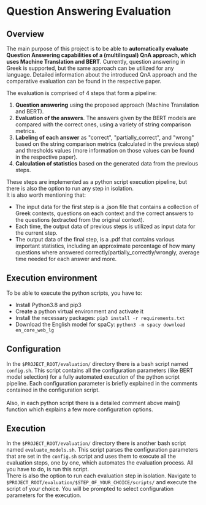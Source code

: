 # Question Answering Evaluation

## Overview
The main purpose of this project is to be able to **automatically evaluate Question Answering capabilities of a (multilingual) QnA approach, which uses Machine Translation and BERT**. Currently, question answering in Greek is supported, but the same approach can be utilized for any language. Detailed information about the introduced QnA approach and the comparative evaluation can be found in the respective paper.

The evaluation is comprised of 4 steps that form a pipeline:
1. **Question answering** using the proposed approach (Machine Translation and BERT). 
2. **Evaluation of the answers**. The answers given by the BERT models are compared with the correct ones, using a variety of string comparison metrics. 
3. **Labeling of each answer** as "correct", "partially_correct", and "wrong" based on the string comparison metrics (calculated in the previous step) and thresholds values (more information on those values can be found in the respective paper).
4. **Calculation of statistics** based on the generated data from the previous steps.

These steps are implemented as a python script execution pipeline, but there is also the option to run any step in isolation.<br />
It is also worth mentioning that:
* The input data for the first step is a .json file that contains a collection of Greek contexts, questions on each context and the correct answers to the questions (extracted from the original context). 
* Each time, the output data of previous steps is utilized as input data for the current step. 
* The output data of the final step, is a .pdf that contains various important statistics, including an approximate percentage of how many questions where answered correctly/partially_correctly/wrongly, average time needed for each answer and more.


## Execution environment
To be able to execute the python scripts, you have to:
* Install Python3.8 and pip3
* Create a python virtual environment and activate it
* Install the necessary packages: `pip3 install -r requirements.txt`
* Download the English model for spaCy: `python3 -m spacy download en_core_web_lg`	

## Configuration

In the `$PROJECT_ROOT/evaluation/` directory there is a bash script named `config.sh`. This script contains all the configuration parameters (like BERT model selection) for a fully automated execution of the python script pipeline. Each configuration parameter is briefly explained in the comments contained in the configuration script.
<br />
<br />
Also, in each python script there is a detailed comment above main() function which explains a few more configuration options.

## Execution
In the `$PROJECT_ROOT/evaluation/` directory there is another bash script named `evaluate_models.sh`. This script parses the configuration parameters that are set in the `config.sh` script and uses them to execute all the evaluation steps, one by one, which automates the evaluation process. All you have to do, is run this script.
<br />
There is also the option to run each evaluation step in isolation. Navigate to `$PROJECT_ROOT/evaluation/$STEP_OF_YOUR_CHOICE/scripts/` and execute the script of your choice. You will be prompted to select configuration parameters for the execution.
